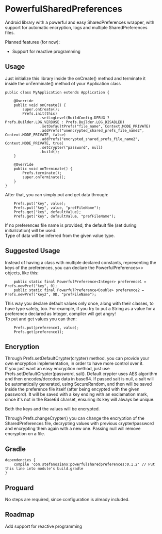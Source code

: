 PowerfulSharedPreferences
=========================
Android library with a powerful and easy SharedPreferences wrapper, with support for automatic encryption, logs and multiple SharedPreferences files.  
  
  
Planned features (for now):  
* Support for reactive programming
  
  
Usage
-----
  
Just initialize this library inside the onCreate() method and terminate it inside the onTerminate() method of your Application class  
  
```
public class MyApplication extends Application {

    @Override
    public void onCreate() {
        super.onCreate();
        Prefs.init(this)
                .setLogLevel(BuildConfig.DEBUG ? Prefs.Builder.LOG_VERBOSE : Prefs.Builder.LOG_DISABLED)
                .setDefaultPrefs("file_name", Context.MODE_PRIVATE)
                .addPrefs("unencrypted_shared_prefs_file_name2", Context.MODE_PRIVATE, false)
                .addPrefs("encrypted_shared_prefs_file_name2", Context.MODE_PRIVATE, true)
                .setCrypter("password", null)
                .build();
    }

    @Override
    public void onTerminate() {
        Prefs.terminate();
        super.onTerminate();
    }
}  
```
  
After that, you can simply put and get data through:

```
    Prefs.put("key", value);
    Prefs.put("key", value, "prefFileName");
    Prefs.get("key", defaultValue);
    Prefs.get("key", defaultValue, "prefFileName");
```
  
If no preferences file name is provided, the default file (set during initialization) will be used.  
Type of data will be inferred from the given value type.  
  
  
  
Suggested Usage
---------------
  
Instead of having a class with multiple declared constants, representing the keys of the preferences, you can declare the PowerfulPreferences<> objects, like this:

```
    public static final PowerfulPreference<Integer> preference1 = Prefs.newPref("key", 0);
    public static final PowerfulPreference<Double> preference2 = Prefs.newPref("key2", 0D, "prefFileName");
```
  
This way you declare default values only once, along with their classes, to have type safety, too. For example, if you try to put a String as a value for a preference declared as Integer, compiler will get angry!  
To put and get values you can then:  

```
    Prefs.put(preference1, value);
    Prefs.get(preference1);
```
    
  
  
Encryption
----------
  
Through Prefs.setDefaultCrypter(crypter) method, you can provide your own encryption implementation, in order to have more control over it.  
If you just want an easy encryption method, just use Prefs.setDefaultCrypter(password, salt). Default crypter uses AES algorithm and then encodes/decodes data in base64. If passed salt is null, a salt will be automatically generated, using SecureRandom, and then will be saved inside the preference file itself (after being encypted with the given password). It will be saved with a key ending with an exclamation mark, since it's not in the Base64 charset, ensuring its key will always be unique.  
  
Both the keys and the values will be encrypted.  
  
Through Prefs.changeCrypter() you can change the encryption of the SharedPreferences file, decrypting values with previous crypter/password and encrypting them again with a new one. Passing null will remove encryption on a file.  
  
  
  
  
Gradle
------
  
```
dependencies {
    compile 'com.stefanosiano:powerfulsharedpreferences:0.1.2' // Put this line into module's build.gradle
}
```
  
  
Proguard
--------
No steps are required, since configuration is already included.  
  
  
  
Roadmap
-------
Add support for reactive programming

